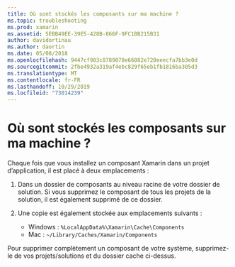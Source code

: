 ```yaml
---
title: Où sont stockés les composants sur ma machine ?
ms.topic: troubleshooting
ms.prod: xamarin
ms.assetid: 5EBB49EE-39E5-428B-866F-9FC1BB215B31
author: davidortinau
ms.author: daortin
ms.date: 05/08/2018
ms.openlocfilehash: 9447cf903c8789078e66082e720eeecfa7bb3e0d
ms.sourcegitcommit: 2fbe4932a319af4ebc829f65eb1fb1816ba305d3
ms.translationtype: MT
ms.contentlocale: fr-FR
ms.lasthandoff: 10/29/2019
ms.locfileid: "73014239"
---
```

# <a name="where-are-the-components-stored-on-my-machine"></a>Où sont stockés les composants sur ma machine ?

Chaque fois que vous installez un composant Xamarin dans un projet d’application, il est placé à deux emplacements :

1. Dans un dossier de composants au niveau racine de votre dossier de solution. Si vous supprimez le composant de tous les projets de la solution, il est également supprimé de ce dossier.

2. Une copie est également stockée aux emplacements suivants :
    - Windows : `%LocalAppData%\Xamarin\Cache\Components`
    - Mac : `~/Library/Caches/Xamarin/Components`

Pour supprimer complètement un composant de votre système, supprimez-le de vos projets/solutions et du dossier cache ci-dessus.
